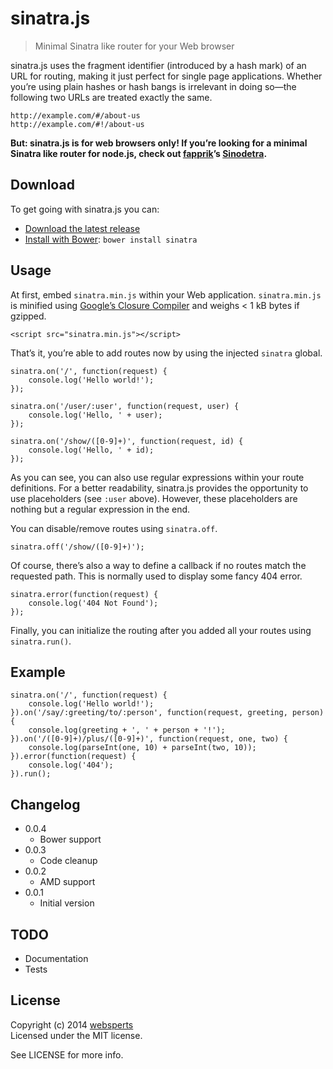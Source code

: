 # sinatra.js

> Minimal Sinatra like router for your Web browser

sinatra.js uses the fragment identifier (introduced by a hash mark) of an URL for routing, making it just perfect for single page applications. Whether you’re using plain hashes or hash bangs is irrelevant in doing so—the following two URLs are treated exactly the same.

	http://example.com/#/about-us
	http://example.com/#!/about-us

**But: sinatra.js is for web browsers only! If you’re looking for a minimal Sinatra like router for node.js, check out [fapprik](http://fapprik.com/)’s [Sinodetra](https://www.npmjs.org/package/sinodetra).**

## Download

To get going with sinatra.js you can:

- [Download the latest release](https://github.com/websperts/sinatra.js/archive/master.zip)
- [Install with Bower](http://bower.io/): `bower install sinatra`

## Usage

At first, embed `sinatra.min.js` within your Web application. `sinatra.min.js` is minified using [Google’s Closure Compiler](https://developers.google.com/closure/compiler/) and weighs < 1 kB bytes if gzipped.

	<script src="sinatra.min.js"></script>

That’s it, you’re able to add routes now by using the injected `sinatra` global.

	sinatra.on('/', function(request) {
		console.log('Hello world!');
	});

	sinatra.on('/user/:user', function(request, user) {
		console.log('Hello, ' + user);
	});

	sinatra.on('/show/([0-9]+)', function(request, id) {
		console.log('Hello, ' + id);
	});

As you can see, you can also use regular expressions within your route definitions. For a better readability, sinatra.js provides the opportunity to use placeholders (see `:user` above). However, these placeholders are nothing but a regular expression in the end.

You can disable/remove routes using `sinatra.off`.

	sinatra.off('/show/([0-9]+)');

Of course, there’s also a way to define a callback if no routes match the requested path. This is normally used to display some fancy 404 error.

	sinatra.error(function(request) {
		console.log('404 Not Found');
	});

Finally, you can initialize the routing after you added all your routes using `sinatra.run()`.

## Example

	sinatra.on('/', function(request) {
		console.log('Hello world!');
	}).on('/say/:greeting/to/:person', function(request, greeting, person) {
		console.log(greeting + ', ' + person + '!');
	}).on('/([0-9]+)/plus/([0-9]+)', function(request, one, two) {
		console.log(parseInt(one, 10) + parseInt(two, 10));
	}).error(function(request) {
		console.log('404');
	}).run();

## Changelog

* 0.0.4
	* Bower support
* 0.0.3
	* Code cleanup
* 0.0.2
	* AMD support
* 0.0.1
	* Initial version

## TODO

- Documentation
- Tests

## License

Copyright (c) 2014 [websperts](http://websperts.com/)  
Licensed under the MIT license.

See LICENSE for more info.